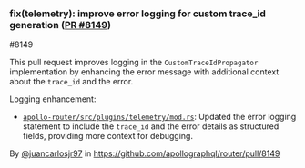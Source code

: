 ### fix(telemetry): improve error logging for custom trace_id generation ([PR #8149](https://github.com/apollographql/router/pull/8149))

#8149

This pull request improves logging in the `CustomTraceIdPropagator` implementation by enhancing the error message with additional context about the `trace_id` and the error.

Logging enhancement:

* [`apollo-router/src/plugins/telemetry/mod.rs`](diffhunk://#diff-37adf9e170c9b384f17336e5b5e5bf9cd94fd1d618b8969996a5ad56b635ace6L1927-R1927): Updated the error logging statement to include the `trace_id` and the error details as structured fields, providing more context for debugging.

By [@juancarlosjr97](https://github.com/juancarlosjr97) in https://github.com/apollographql/router/pull/8149
